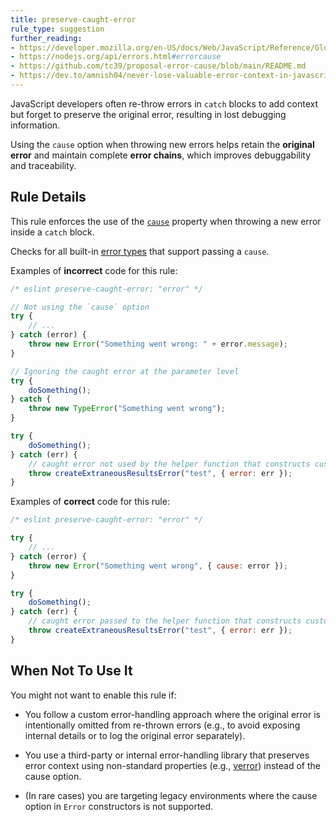 ```yaml
---
title: preserve-caught-error
rule_type: suggestion
further_reading:
- https://developer.mozilla.org/en-US/docs/Web/JavaScript/Reference/Global_Objects/Error/cause
- https://nodejs.org/api/errors.html#errorcause
- https://github.com/tc39/proposal-error-cause/blob/main/README.md
- https://dev.to/amnish04/never-lose-valuable-error-context-in-javascript-3aco
---
```


JavaScript developers often re-throw errors in `catch` blocks to add context but forget to preserve the original error, resulting in lost debugging information.

Using the `cause` option when throwing new errors helps retain the **original error** and maintain complete **error chains**, which improves debuggability and traceability.

## Rule Details

This rule enforces the use of the [`cause`](https://developer.mozilla.org/en-US/docs/Web/JavaScript/Reference/Global_Objects/Error/cause) property when throwing a new error inside a `catch` block.

Checks for all built-in [error types](https://github.com/microsoft/TypeScript/blob/main/src/lib/es2022.error.d.ts) that support passing a `cause`.

Examples of **incorrect** code for this rule:

```js
/* eslint preserve-caught-error: "error" */

// Not using the `cause` option
try {
    // ...
} catch (error) {
    throw new Error("Something went wrong: " + error.message);
}

// Ignoring the caught error at the parameter level
try {
	doSomething();
} catch {
	throw new TypeError("Something went wrong");
}

try {
	doSomething();
} catch (err) {
	// caught error not used by the helper function that constructs custom errors.
	throw createExtraneousResultsError("test", { error: err });
}
```

Examples of **correct** code for this rule:

```js
/* eslint preserve-caught-error: "error" */

try {
    // ...
} catch (error) {
    throw new Error("Something went wrong", { cause: error });
}

try {
	doSomething();
} catch (err) {
	// caught error passed to the helper function that constructs custom errors.
	throw createExtraneousResultsError("test", { error: err });
}
```


## When Not To Use It

You might not want to enable this rule if:

- You follow a custom error-handling approach where the original error is intentionally omitted from re-thrown errors (e.g., to avoid exposing internal details or to log the original error separately).

- You use a third-party or internal error-handling library that preserves error context using non-standard properties (e.g., [verror](https://www.npmjs.com/package/verror)) instead of the cause option.

- (In rare cases) you are targeting legacy environments where the cause option in `Error` constructors is not supported.
